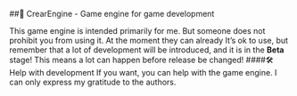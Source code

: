 ##🍧 CrearEngine - Game engine for game development

This game engine is intended primarily for me. But someone
does not prohibit you from using it. At the moment they can already
It’s ok to use, but remember that a lot of development will be introduced,
and it is in the **Beta** stage! This means a lot can happen before release
be changed!
####🛠 Help with development
If you want, you can help with the game engine.
I can only express my gratitude to the authors.
